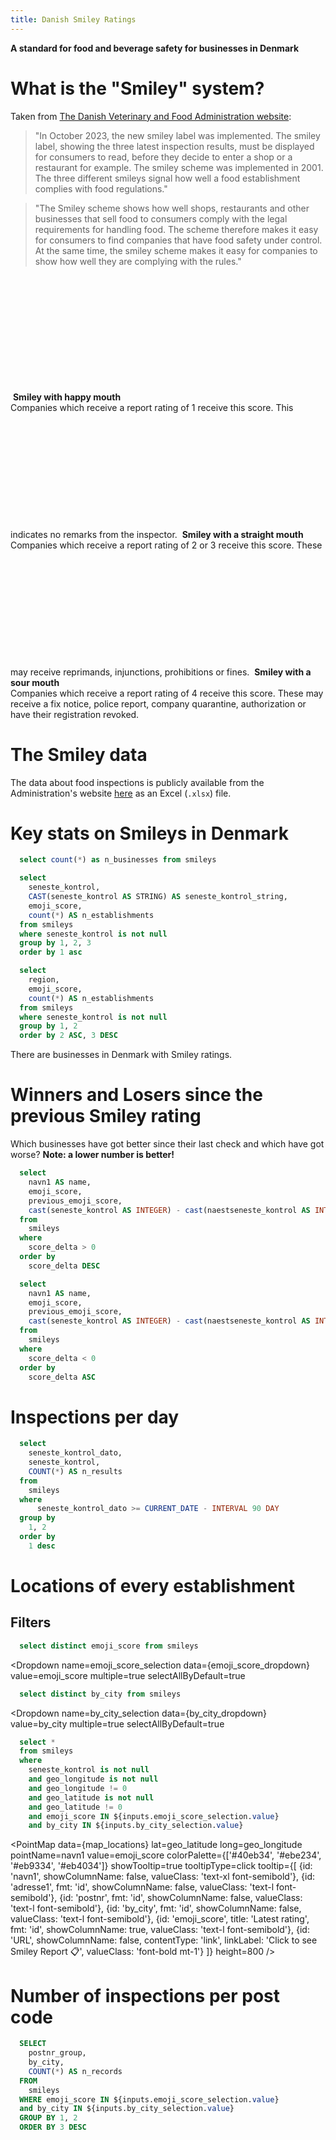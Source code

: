 ```yaml
---
title: Danish Smiley Ratings
---
```


**A standard for food and beverage safety for businesses in Denmark**

# What is the "Smiley" system?



Taken from [The Danish Veterinary and Food Administration website](https://www.findsmiley.dk/English/Pages/FrontPage.aspx):

> "In October 2023, the new smiley label was implemented. The smiley label, showing the three latest inspection results, must be displayed for consumers to read, before they decide to enter a shop or a restaurant for example. The smiley scheme was implemented in 2001. The three different smileys signal how well a food establishment complies with food regulations."

> "The Smiley scheme shows how well shops, restaurants and other businesses that sell food to consumers comply with the legal requirements for handling food. The scheme therefore makes it easy for consumers to find companies that have food safety under control. At the same time, the smiley scheme makes it easy for companies to show how well they are complying with the rules."

<Tabs fullWidth=true>
    <Tab label="Smiley with happy mouth">
      <Image 
          url="https://foedevarestyrelsen.dk/Media/638210466368269699/kontrolsmiley%20glad%20mund.jpg"
          description="Smiley with happy mouth: No comments"
          height=200
      />
      <strong>Smiley with happy mouth</strong>
      <br>
      Companies which receive a report rating of 1 receive this score. This indicates no remarks from the inspector.
    </Tab>
    <Tab label="Smiley with a straight mouth">
      <Image 
          url="https://foedevarestyrelsen.dk/Media/638210466368996486/kontrolsmiley%20lige%20mund.jpg"
          description="Smiley with a straight mouth: Warning, injunction, ban or daily fines"
          height=200
      />
      <strong>Smiley with a straight mouth</strong>
      <br>
      Companies which receive a report rating of 2 or 3 receive this score. These may receive reprimands, injunctions, prohibitions or fines.
    </Tab>
    <Tab label="Smiley with a sour mouth">
      <Image 
          url="https://foedevarestyrelsen.dk/Media/638210466370402874/kontrolsmiley%20sur%20mund.jpg"
          description="Smiley with a sour mouth; Fine, police report, quarantine, authorization or registration revoked"
          height=200
      />
      <strong>Smiley with a sour mouth</strong>
      <br>
      Companies which receive a report rating of 4 receive this score. These may receive a fix notice, police report, company quarantine, authorization or have their registration revoked.
    </Tab>
</Tabs>

# The Smiley data

The data about food inspections is publicly available from the Administration's website [here](https://www.findsmiley.dk/Statistik/Smiley_data/Sider/default.aspx) as an Excel (`.xlsx`) file.

# Key stats on Smileys in Denmark

```sql smileys_with_rating
  select count(*) as n_businesses from smileys
```

```sql count_by_rating
  select
    seneste_kontrol,
    CAST(seneste_kontrol AS STRING) AS seneste_kontrol_string,
    emoji_score,
    count(*) AS n_establishments
  from smileys
  where seneste_kontrol is not null
  group by 1, 2, 3
  order by 1 asc
```

```sql count_by_region
  select
    region,
    emoji_score,
    count(*) AS n_establishments
  from smileys
  where seneste_kontrol is not null
  group by 1, 2
  order by 2 ASC, 3 DESC
```

There are **<Value data={smileys_with_rating} column=n_businesses fmt="num0"/>** businesses in Denmark with Smiley ratings.

<Grid cols=2>
    <BarChart
        data={count_by_rating}
        x=emoji_score
        y=n_establishments
        labels=true
        xAxisLabels=true
        sort=false
      xAxisTitle="Rating"
      yAxisTitle="Number of establishments"
    />
    <BarChart
        data={count_by_region}
        series=emoji_score
        x=region
        y=n_establishments
        labels=true
        xAxisLabels=true
        sort=false
      xAxisTitle="Rating"
      yAxisTitle="Number of establishments"
    />
</Grid>

# Winners and Losers since the previous Smiley rating

Which businesses have got better since their last check and which have got worse? **Note: a lower number is better!**

```sql losers
  select
    navn1 AS name,
    emoji_score,
    previous_emoji_score,
    cast(seneste_kontrol AS INTEGER) - cast(naestseneste_kontrol AS INTEGER) AS score_delta
  from
    smileys
  where
    score_delta > 0
  order by
    score_delta DESC
```

```sql winners
  select
    navn1 AS name,
    emoji_score,
    previous_emoji_score,
    cast(seneste_kontrol AS INTEGER) - cast(naestseneste_kontrol AS INTEGER) AS score_delta
  from
    smileys
  where
    score_delta < 0
  order by
    score_delta ASC
```

<Grid cols=2>
<DataTable data={winners} title="👍 Biggest winners since previous Smiley check">
	<Column id=name />
	<Column id=emoji_score />
	<Column id=previous_emoji_score />
  <Column id=score_delta contentType=delta fmt=num0 title="Change" downIsGood=true/>
</DataTable>

<DataTable data={losers} title="👎 Biggest losers since previous Smiley check">
	<Column id=name />
	<Column id=emoji_score />
	<Column id=previous_emoji_score />
  <Column id=score_delta contentType=delta fmt=num0 title="Change" downIsGood=true/>
</DataTable>
</Grid>

# Inspections per day

```sql inspections_per_day
  select
    seneste_kontrol_dato,
    seneste_kontrol,
    COUNT(*) AS n_results
  from
    smileys
  where
      seneste_kontrol_dato >= CURRENT_DATE - INTERVAL 90 DAY
  group by
    1, 2
  order by
    1 desc
```

<LineChart 
    data={inspections_per_day}
    x=seneste_kontrol_dato
    y=n_results 
    yAxisTitle="Number of inspection results"
    series=seneste_kontrol
    handleMissing=zero
    markers=true
    markerShape=emptyCircle
    markerSize=5
/>

# Locations of every establishment

## Filters

```sql emoji_score_dropdown
  select distinct emoji_score from smileys
```

<Dropdown
  name=emoji_score_selection
  data={emoji_score_dropdown}
  value=emoji_score
  multiple=true
  selectAllByDefault=true
  >
  <!-- <DropdownOption value="%" valueLabel="All Ratings"/> -->
</Dropdown>

```sql by_city_dropdown
  select distinct by_city from smileys
```

<Dropdown
  name=by_city_selection
  data={by_city_dropdown}
  value=by_city
  multiple=true
  selectAllByDefault=true
  >
</Dropdown>

```sql map_locations
  select *
  from smileys
  where
    seneste_kontrol is not null
    and geo_longitude is not null
    and geo_longitude != 0
    and geo_latitude is not null
    and geo_latitude != 0
    and emoji_score IN ${inputs.emoji_score_selection.value}
    and by_city IN ${inputs.by_city_selection.value}
```

<PointMap
data={map_locations}
lat=geo_latitude
long=geo_longitude  
pointName=navn1
value=emoji_score
colorPalette={['#40eb34', '#ebe234', '#eb9334', '#eb4034']}
showTooltip=true
tooltipType=click
tooltip={[
{id: 'navn1', showColumnName: false, valueClass: 'text-xl font-semibold'},
{id: 'adresse1', fmt: 'id', showColumnName: false, valueClass: 'text-l font-semibold'},
{id: 'postnr', fmt: 'id', showColumnName: false, valueClass: 'text-l font-semibold'},
{id: 'by_city', fmt: 'id', showColumnName: false, valueClass: 'text-l font-semibold'},
{id: 'emoji_score', title: 'Latest rating', fmt: 'id', showColumnName: true, valueClass: 'text-l font-semibold'},
{id: 'URL', showColumnName: false, contentType: 'link', linkLabel: 'Click to see Smiley Report 📋', valueClass: 'font-bold mt-1'}
]}
height=800
/>

# Number of inspections per post code

```sql n_inspections_per_postnr_group
  SELECT
    postnr_group,
    by_city,
    COUNT(*) AS n_records
  FROM
    smileys
  WHERE emoji_score IN ${inputs.emoji_score_selection.value}
  and by_city IN ${inputs.by_city_selection.value}
  GROUP BY 1, 2
  ORDER BY 3 DESC
```

<AreaMap 
    data={n_inspections_per_postnr_group} 
    areaCol=postnr_group
    geoJsonUrl='/postal_codes_dk_full_deduped_simplified_10pct.geojson'
    geoId=postal_code
    value=n_records
    height=800
/>